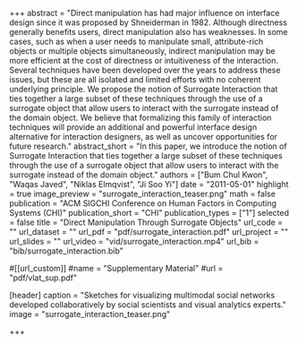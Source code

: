 +++
abstract = "Direct manipulation has had major influence on interface design since it was proposed by Shneiderman in 1982. Although directness generally benefits users, direct manipulation also has weaknesses. In some cases, such as when a user needs to manipulate small, attribute-rich objects or multiple objects simultaneously, indirect manipulation may be more efficient at the cost of directness or intuitiveness of the interaction. Several techniques have been developed over the years to address these issues, but these are all isolated and limited efforts with no coherent underlying principle. We propose the notion of Surrogate Interaction that ties together a large subset of these techniques through the use of a surrogate object that allow users to interact with the surrogate instead of the domain object. We believe that formalizing this family of interaction techniques will provide an additional and powerful interface design alternative for interaction designers, as well as uncover opportunities for future research."
abstract_short = "In this paper, we introduce the notion of Surrogate Interaction that ties together a large subset of these techniques through the use of a surrogate object that allow users to interact with the surrogate instead of the domain object."
authors = ["Bum Chul Kwon", "Waqas Javed", "Niklas Elmqvist", "Ji Soo Yi"]
date = "2011-05-01"
highlight = true
image_preview = "surrogate_interaction_teaser.png"
math = false
publication = "ACM SIGCHI Conference on Human Factors in Computing Systems (CHI)"
publication_short = "CHI"
publication_types = ["1"]
selected = false
title = "Direct Manipulation Through Surrogate Objects"
url_code = ""
url_dataset = ""
url_pdf = "pdf/surrogate_interaction.pdf"
url_project = ""
url_slides = ""
url_video = "vid/surrogate_interaction.mp4"
url_bib = "bib/surrogate_interaction.bib"

#[[url_custom]]
#name = "Supplementary Material"
#url = "pdf/vlat_sup.pdf"

[header]
  caption = "Sketches for visualizing multimodal social networks developed collaboratively by social scientists and visual analytics experts."
  image = "surrogate_interaction_teaser.png"

+++


